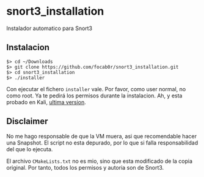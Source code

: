 # snort3_installation

Instalador automatico para Snort3

## Instalacion

```
$> cd ~/Downloads
$> git clone https://github.com/focab0r/snort3_installation.git
$> cd snort3_installation
$> ./installer
```

Con ejecutar el fichero `installer` vale. Por favor, como user normal, no como root. Ya te pedirá los permisos durante la instalacion. Ah, y esta probado en Kali, [ultima version](https://cdimage.kali.org/kali-2024.1/kali-linux-2024.1-virtualbox-amd64.7z). 

## Disclaimer ##

No me hago responsable de que la VM muera, asi que recomendable hacer una Snapshot. El script no esta depurado, por lo que si falla responsabilidad del que lo ejecuta.

El archivo `CMakeLists.txt` no es mio, sino que esta modificado de la copia original. Por tanto, todos los permisos y autoria son de Snort3.
